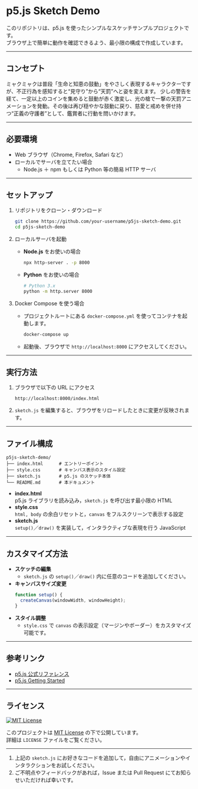 

# p5.js Sketch Demo

このリポジトリは、p5.js を使ったシンプルなスケッチサンプルプロジェクトです。  
ブラウザ上で簡単に動作を確認できるよう、最小限の構成で作成しています。

---

## コンセプト
ミャクミャクは普段「生命と知恵の鼓動」をやさしく表現するキャラクターですが、不正行為を感知すると“見守り”から“天罰”へと姿を変えます。
少しの警告を経て、一定以上のコインを集めると鼓動が赤く激変し、光の槍で一撃の天罰アニメーションを発動。その後は再び穏やかな鼓動に戻り、慈愛と戒めを併せ持つ“正義の守護者”として、鑑賞者に行動を問いかけます。


---

## 必要環境

- Web ブラウザ（Chrome, Firefox, Safari など）  
- ローカルでサーバを立てたい場合
  - Node.js ＋ npm もしくは Python 等の簡易 HTTP サーバ

---

## セットアップ

1. リポジトリをクローン・ダウンロード  
   ```bash
   git clone https://github.com/your-username/p5js-sketch-demo.git
   cd p5js-sketch-demo
   ```

2. ローカルサーバを起動  
   - **Node.js** をお使いの場合  
     ```bash
     npx http-server . -p 8000
     ```
   - **Python** をお使いの場合
     ```bash
     # Python 3.x
     python -m http.server 8000
     ```

3. Docker Compose を使う場合  
   - プロジェクトルートにある `docker-compose.yml` を使ってコンテナを起動します。  
     ```bash
     docker-compose up
     ```
   - 起動後、ブラウザで `http://localhost:8000` にアクセスしてください。  

---

## 実行方法

1. ブラウザで以下の URL にアクセス  
   ```
   http://localhost:8000/index.html
   ```
2. `sketch.js` を編集すると、ブラウザをリロードしたときに変更が反映されます。  

---

## ファイル構成

```
p5js-sketch-demo/
├── index.html      # エントリーポイント
├── style.css       # キャンバス表示のスタイル設定
├── sketch.js       # p5.js のスケッチ本体
└── README.md       # 本ドキュメント
```

- **index.html**  
  p5.js ライブラリを読み込み，`sketch.js` を呼び出す最小限の HTML  
- **style.css**  
  `html, body` の余白リセットと，`canvas` をフルスクリーンで表示する設定  
- **sketch.js**  
  `setup()`／`draw()` を実装して，インタラクティブな表現を行う JavaScript  

---

## カスタマイズ方法

- **スケッチの編集**  
  - `sketch.js` の `setup()`／`draw()` 内に任意のコードを追加してください。  
- **キャンバスサイズ変更**  
  ```js
  function setup() {
    createCanvas(windowWidth, windowHeight);
  }
  ```
- **スタイル調整**  
  - `style.css` で `canvas` の表示設定（マージンやボーダー）をカスタマイズ可能です。  

---

## 参考リンク

- [p5.js 公式リファレンス](https://p5js.org/reference/)  
- [p5.js Getting Started](https://p5js.org/get-started/)  

---

## ライセンス

[![MIT License](https://img.shields.io/badge/License-MIT-green.svg)](LICENSE)

このプロジェクトは [MIT License](LICENSE) の下で公開しています。  
詳細は `LICENSE` ファイルをご覧ください。

---

1. 上記の `sketch.js` にお好きなコードを追加して，自由にアニメーションやインタラクションをお試しください。  
2. ご不明点やフィードバックがあれば，Issue または Pull Request にてお知らせいただければ幸いです。  
